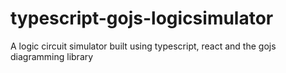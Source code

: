 # typescript-gojs-logicsimulator
A logic circuit simulator built using typescript, react and the gojs diagramming library

